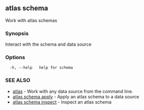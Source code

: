 ## atlas schema

Work with atlas schemas

### Synopsis

Interact with the schema and data source

### Options

```
  -h, --help   help for schema
```

### SEE ALSO

* [atlas](atlas.md)	 - Work with any data source from the command line.
* [atlas schema apply](atlas_schema_apply.md)	 - Apply an atlas schema to a data source
* [atlas schema inspect](atlas_schema_inspect.md)	 - Inspect an atlas schema

